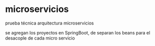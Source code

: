 # microservicios
prueba técnica arquitectura microservicios

se agregan los proyectos en SpringBoot, de separan los beans para el desacople de cada micro servicio
